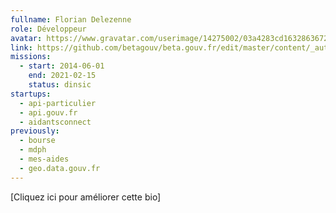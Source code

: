 ```yaml
---
fullname: Florian Delezenne
role: Développeur
avatar: https://www.gravatar.com/userimage/14275002/03a4283cd1632863672a3e249abdb8cb.png?size=512
link: https://github.com/betagouv/beta.gouv.fr/edit/master/content/_authors/florian.delezenne.md
missions:
  - start: 2014-06-01
    end: 2021-02-15
    status: dinsic
startups:
  - api-particulier
  - api.gouv.fr
  - aidantsconnect
previously:
  - bourse
  - mdph
  - mes-aides
  - geo.data.gouv.fr
---
```


[Cliquez ici pour améliorer cette bio]
